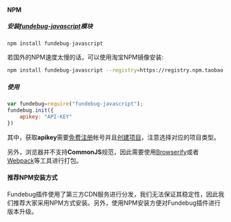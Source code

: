 #### NPM

##### 安装[fundebug-javascript](https://www.npmjs.com/package/fundebug-javascript)模块

```js
npm install fundebug-javascript
```

若国外的NPM速度太慢的话，可以使用淘宝NPM镜像安装:

```bash
npm install fundebug-javascript --registry=https://registry.npm.taobao.org
```

##### 使用

```js
var fundebug=require("fundebug-javascript");
fundebug.init({
    apikey: "API-KEY"
})
```

其中，获取**apikey**需要[免费注册](https://www.fundebug.com/team/create)帐号并且[创建项目](https://www.fundebug.com/project/create)，注意选择对应的项目类型。

另外，浏览器并不支持**CommonJS**规范，因此需要使用[Browserify](http://browserify.org/)或者[Webpack](https://webpack.github.io/)等工具进行打包。

#### 推荐NPM安装方式

Fundebug插件使用了第三方CDN服务进行分发，我们无法保证其稳定性，因此我们推荐大家采用NPM方式安装。另外，使用NPM安装方便对Fundebug插件进行版本升级。